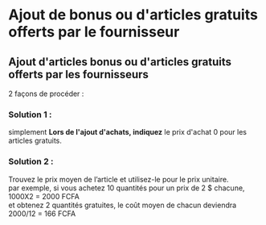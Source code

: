 # Ajout de bonus ou d'articles gratuits offerts par le fournisseur

## Ajout d'articles bonus ou d'articles gratuits offerts par les fournisseurs

2 façons de procéder :

### Solution 1 :

 simplement **Lors de l'ajout d'achats, indiquez** le prix d'achat 0 pour les articles gratuits. 

### Solution 2 :

Trouvez le prix moyen de l’article et utilisez-le pour le prix unitaire.<br>
par exemple, si vous achetez 10 quantités pour un prix de 2 $ chacune, 1000X2 = 2000 FCFA<br>
et obtenez 2 quantités gratuites, le coût moyen de chacun deviendra 2000/12 = 166 FCFA

